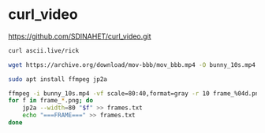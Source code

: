 # curl_video
https://github.com/SDINAHET/curl_video.git
```bash
curl ascii.live/rick
```

```bash
wget https://archive.org/download/mov-bbb/mov_bbb.mp4 -O bunny_10s.mp4
```

```bash
sudo apt install ffmpeg jp2a
```

```bash
ffmpeg -i bunny_10s.mp4 -vf scale=80:40,format=gray -r 10 frame_%04d.png
for f in frame_*.png; do
    jp2a --width=80 "$f" >> frames.txt
    echo "===FRAME===" >> frames.txt
done
```

